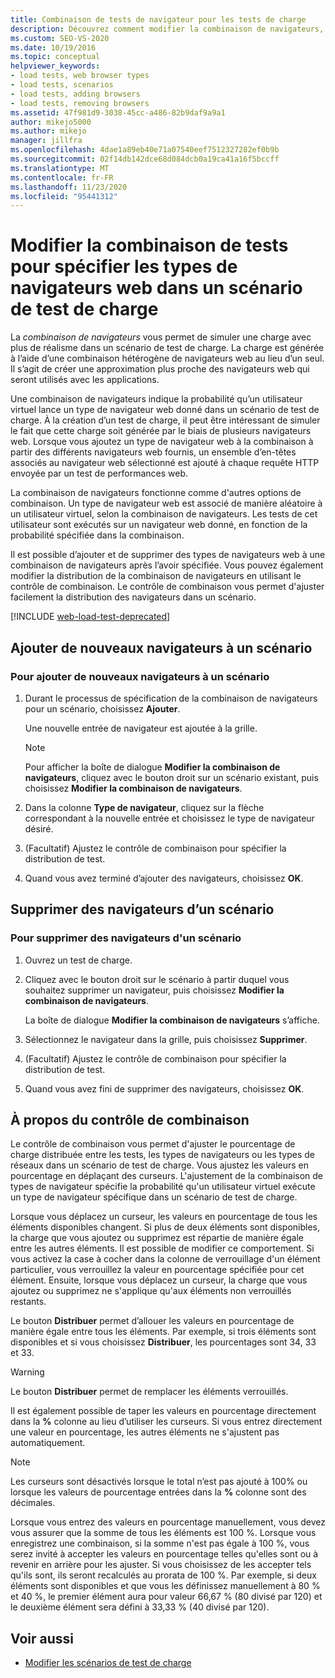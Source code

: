 ```yaml
---
title: Combinaison de tests de navigateur pour les tests de charge
description: Découvrez comment modifier la combinaison de navigateurs, ce qui vous permet de simuler la charge de façon plus réaliste dans un scénario de test de charge.
ms.custom: SEO-VS-2020
ms.date: 10/19/2016
ms.topic: conceptual
helpviewer_keywords:
- load tests, web browser types
- load tests, scenarios
- load tests, adding browsers
- load tests, removing browsers
ms.assetid: 47f981d9-3038-45cc-a486-82b9daf9a9a1
author: mikejo5000
ms.author: mikejo
manager: jillfra
ms.openlocfilehash: 4dae1a89eb40e71a07540eef7512327282ef0b9b
ms.sourcegitcommit: 02f14db142dce68d084dcb0a19ca41a16f5bccff
ms.translationtype: MT
ms.contentlocale: fr-FR
ms.lasthandoff: 11/23/2020
ms.locfileid: "95441312"
---
```

# <a name="edit-the-test-mix-to-specify-which-web-browsers-types-in-a-load-test-scenario"></a>Modifier la combinaison de tests pour spécifier les types de navigateurs web dans un scénario de test de charge

La *combinaison de navigateurs* vous permet de simuler une charge avec plus de réalisme dans un scénario de test de charge. La charge est générée à l’aide d’une combinaison hétérogène de navigateurs web au lieu d’un seul. Il s’agit de créer une approximation plus proche des navigateurs web qui seront utilisés avec les applications.

Une combinaison de navigateurs indique la probabilité qu’un utilisateur virtuel lance un type de navigateur web donné dans un scénario de test de charge. À la création d’un test de charge, il peut être intéressant de simuler le fait que cette charge soit générée par le biais de plusieurs navigateurs web. Lorsque vous ajoutez un type de navigateur web à la combinaison à partir des différents navigateurs web fournis, un ensemble d’en-têtes associés au navigateur web sélectionné est ajouté à chaque requête HTTP envoyée par un test de performances web.

La combinaison de navigateurs fonctionne comme d'autres options de combinaison. Un type de navigateur web est associé de manière aléatoire à un utilisateur virtuel, selon la combinaison de navigateurs. Les tests de cet utilisateur sont exécutés sur un navigateur web donné, en fonction de la probabilité spécifiée dans la combinaison.

Il est possible d’ajouter et de supprimer des types de navigateurs web à une combinaison de navigateurs après l’avoir spécifiée. Vous pouvez également modifier la distribution de la combinaison de navigateurs en utilisant le contrôle de combinaison. Le contrôle de combinaison vous permet d'ajuster facilement la distribution des navigateurs dans un scénario.

[!INCLUDE [web-load-test-deprecated](includes/web-load-test-deprecated.md)]

## <a name="add-new-browsers-to-a-scenario"></a>Ajouter de nouveaux navigateurs à un scénario

### <a name="to-add-new-browsers-to-a-scenario"></a>Pour ajouter de nouveaux navigateurs à un scénario

1. Durant le processus de spécification de la combinaison de navigateurs pour un scénario, choisissez **Ajouter**.

     Une nouvelle entrée de navigateur est ajoutée à la grille.

    > [!NOTE]
    > Pour afficher la boîte de dialogue **Modifier la combinaison de navigateurs**, cliquez avec le bouton droit sur un scénario existant, puis choisissez **Modifier la combinaison de navigateurs**.

2. Dans la colonne **Type de navigateur**, cliquez sur la flèche correspondant à la nouvelle entrée et choisissez le type de navigateur désiré.

3. (Facultatif) Ajustez le contrôle de combinaison pour spécifier la distribution de test.

4. Quand vous avez terminé d’ajouter des navigateurs, choisissez **OK**.

## <a name="remove-browsers-from-a-scenario"></a>Supprimer des navigateurs d’un scénario

### <a name="to-remove-browsers-from-a-scenario"></a>Pour supprimer des navigateurs d'un scénario

1. Ouvrez un test de charge.

2. Cliquez avec le bouton droit sur le scénario à partir duquel vous souhaitez supprimer un navigateur, puis choisissez **Modifier la combinaison de navigateurs**.

     La boîte de dialogue **Modifier la combinaison de navigateurs** s’affiche.

3. Sélectionnez le navigateur dans la grille, puis choisissez **Supprimer**.

4. (Facultatif) Ajustez le contrôle de combinaison pour spécifier la distribution de test.

5. Quand vous avez fini de supprimer des navigateurs, choisissez **OK**.

## <a name="about-the-mix-control"></a>À propos du contrôle de combinaison

Le contrôle de combinaison vous permet d'ajuster le pourcentage de charge distribuée entre les tests, les types de navigateurs ou les types de réseaux dans un scénario de test de charge. Vous ajustez les valeurs en pourcentage en déplaçant des curseurs. L'ajustement de la combinaison de types de navigateur spécifie la probabilité qu'un utilisateur virtuel exécute un type de navigateur spécifique dans un scénario de test de charge.

Lorsque vous déplacez un curseur, les valeurs en pourcentage de tous les éléments disponibles changent. Si plus de deux éléments sont disponibles, la charge que vous ajoutez ou supprimez est répartie de manière égale entre les autres éléments. Il est possible de modifier ce comportement. Si vous activez la case à cocher dans la colonne de verrouillage d'un élément particulier, vous verrouillez la valeur en pourcentage spécifiée pour cet élément. Ensuite, lorsque vous déplacez un curseur, la charge que vous ajoutez ou supprimez ne s'applique qu'aux éléments non verrouillés restants.

Le bouton **Distribuer** permet d’allouer les valeurs en pourcentage de manière égale entre tous les éléments. Par exemple, si trois éléments sont disponibles et si vous choisissez **Distribuer**, les pourcentages sont 34, 33 et 33.

> [!WARNING]
> Le bouton **Distribuer** permet de remplacer les éléments verrouillés.

Il est également possible de taper les valeurs en pourcentage directement dans la **%** colonne au lieu d’utiliser les curseurs. Si vous entrez directement une valeur en pourcentage, les autres éléments ne s'ajustent pas automatiquement.

> [!NOTE]
> Les curseurs sont désactivés lorsque le total n’est pas ajouté à 100% ou lorsque les valeurs de pourcentage entrées dans la **%** colonne sont des décimales.

Lorsque vous entrez des valeurs en pourcentage manuellement, vous devez vous assurer que la somme de tous les éléments est 100 %. Lorsque vous enregistrez une combinaison, si la somme n'est pas égale à 100 %, vous serez invité à accepter les valeurs en pourcentage telles qu'elles sont ou à revenir en arrière pour les ajuster. Si vous choisissez de les accepter tels qu'ils sont, ils seront recalculés au prorata de 100 %.  Par exemple, si deux éléments sont disponibles et que vous les définissez manuellement à 80 % et 40 %, le premier élément aura pour valeur 66,67 % (80 divisé par 120) et le deuxième élément sera défini à 33,33 % (40 divisé par 120).

## <a name="see-also"></a>Voir aussi

- [Modifier les scénarios de test de charge](../test/edit-load-test-scenarios.md)
